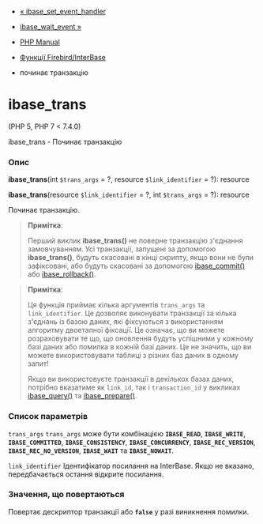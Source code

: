- [« ibase_set_event_handler](function.ibase-set-event-handler.md)
- [ibase_wait_event »](function.ibase-wait-event.md)

- [PHP Manual](index.md)
- [Функції Firebird/InterBase](ref.ibase.md)
- починає транзакцію

# ibase_trans

(PHP 5, PHP 7 \< 7.4.0)

ibase_trans - Починає транзакцію

### Опис

**ibase_trans**(int `$trans_args` = ?, resource `$link_identifier` = ?):
resource

**ibase_trans**(resource `$link_identifier` = ?, int `$trans_args` = ?):
resource

Починає транзакцію.

> **Примітка**:
>
> Перший виклик **ibase_trans()** не поверне транзакцію з'єднання
> замовчуванням. Усі транзакції, запущені за допомогою **ibase_trans()**,
> будуть скасовані в кінці скрипту, якщо вони не були зафіксовані, або
> будуть скасовані за допомогою [ibase_commit()](function.ibase-commit.md)
> або [ibase_rollback()](function.ibase-rollback.md).

> **Примітка**:
>
> Ця функція приймає кілька аргументів `trans_args` та
> `link_identifier`. Це дозволяє виконувати транзакції за кілька
> з'єднань із базою даних, які фіксуються з використанням
> алгоритму двоетапної фіксації. Це означає, що ви можете
> розраховувати те що, що оновлення будуть успішними у кожному базі
> даних або помилка в кожній базі даних. Це не значить,
> що ви можете використовувати таблиці з різних баз даних в одному
> запит!
>
> Якщо ви використовуєте транзакції в декількох базах даних, потрібно
> вказатиме як `link_id`, так і `transaction_id` у викликах
> [ibase_query()](function.ibase-query.md) та
> [ibase_prepare()](function.ibase-prepare.md).

### Список параметрів

`trans_args`
`trans_args` може бути комбінацією **`IBASE_READ`**, **`IBASE_WRITE`**,
**`IBASE_COMMITTED`**, **`IBASE_CONSISTENCY`**, **`IBASE_CONCURRENCY`**,
**`IBASE_REC_VERSION`**, **`IBASE_REC_NO_VERSION`**, **`IBASE_WAIT`** та
**`IBASE_NOWAIT`**.

`link_identifier`
Ідентифікатор посилання на InterBase. Якщо не вказано, передбачається остання
відкрите посилання.

### Значення, що повертаються

Повертає дескриптор транзакції або **`false`** у разі виникнення
помилки.
